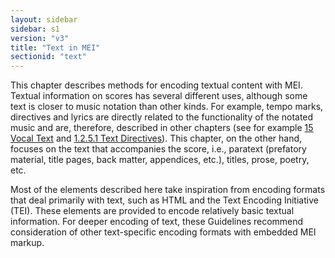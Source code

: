 ```yaml
---
layout: sidebar
sidebar: s1
version: "v3"
title: "Text in MEI"
sectionid: "text"
---
```




This chapter describes methods for encoding textual content with MEI. Textual information
on
scores has several different uses, although some text is closer to music notation
than other
kinds. For example, tempo marks, directives and lyrics are directly related to the
functionality
of the notated music and are, therefore, described in other chapters (see for example
<a class="link_ptr" title="Vocal Text" href="{{ site.baseurl }}/{{ page.version }}/guidelines/lyricsDesc.html">15 Vocal Text</a> and <a class="link_ptr" title="Text Directives" href="{{ site.baseurl }}/{{ page.version }}/guidelines/shared.html#sharedTextDirectives">1.2.5.1 Text Directives</a>). This chapter, on the other
hand, focuses on the text that accompanies the score, i.e., paratext (prefatory material,
title
pages, back matter, appendices, etc.), titles, prose, poetry, etc.

Most of the elements described here take inspiration from encoding formats that deal
primarily
with text, such as HTML and the Text Encoding Initiative (TEI). These elements are
provided to
encode relatively basic textual information. For deeper encoding of text, these Guidelines
recommend consideration of other text-specific encoding formats with embedded MEI
markup.















